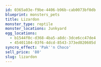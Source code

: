 ```yaml
---
id: 0365a03e-f9be-4406-b96b-cab0073bf0db
blueprint: monsters_pets
title: Lizardon
monster_type: reptile
monster_locations: Junkyard
egg_locations:
  - b1544f0c-d368-4ba5-a8dc-3dce6cc47de4
  - 45401104-03f6-4dcd-8543-373ed020605d
syncro_effect: 'Pak''n Choco'
sell_price: '80'
slug: lizardon
---
```

